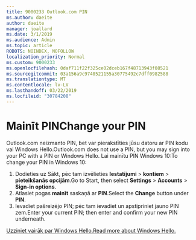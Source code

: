 ```yaml
---
title: 9000233 Outlook.com PIN
ms.author: daeite
author: daeite
manager: joallard
ms.date: 3/1/2019
ms.audience: Admin
ms.topic: article
ROBOTS: NOINDEX, NOFOLLOW
localization_priority: Normal
ms.custom: 9000233
ms.openlocfilehash: 0daf711f22f325ce02dceb167f48713943f08521
ms.sourcegitcommit: 03a156a9c9740521155a30775492c7dff0982588
ms.translationtype: MT
ms.contentlocale: lv-LV
ms.lasthandoff: 03/22/2019
ms.locfileid: "30784208"
---
```

# <a name="change-your-pin"></a><span data-ttu-id="9a54f-102">Mainīt PIN</span><span class="sxs-lookup"><span data-stu-id="9a54f-102">Change your PIN</span></span>

<span data-ttu-id="9a54f-103">Outlook.com neizmanto PIN, bet var pierakstīties jūsu datoru ar PIN kodu vai Windows Hello.</span><span class="sxs-lookup"><span data-stu-id="9a54f-103">Outlook.com does not use a PIN, but you may sign into your PC with a PIN or Windows Hello.</span></span> <span data-ttu-id="9a54f-104">Lai mainītu PIN Windows 10:</span><span class="sxs-lookup"><span data-stu-id="9a54f-104">To change your PIN in Windows 10:</span></span>

1. <span data-ttu-id="9a54f-105">Dodieties uz Sākt, pēc tam izvēlieties **Iestatījumi** > **kontiem** > **pieteikšanās opcijām**.</span><span class="sxs-lookup"><span data-stu-id="9a54f-105">Go to Start, then select **Settings** > **Accounts** > **Sign-in options**.</span></span>
2. <span data-ttu-id="9a54f-106">Atlasiet pogas **mainīt** saskaņā ar **PIN**.</span><span class="sxs-lookup"><span data-stu-id="9a54f-106">Select the **Change** button under **PIN**.</span></span>
3. <span data-ttu-id="9a54f-107">Ievadiet pašreizējo PIN; pēc tam ievadiet un apstipriniet jauno PIN zem.</span><span class="sxs-lookup"><span data-stu-id="9a54f-107">Enter your current PIN; then enter and confirm your new PIN underneath.</span></span>

[<span data-ttu-id="9a54f-108">Uzziniet vairāk par Windows Hello.</span><span class="sxs-lookup"><span data-stu-id="9a54f-108">Read more about Windows Hello.</span></span>](https://support.microsoft.com/help/17215/)